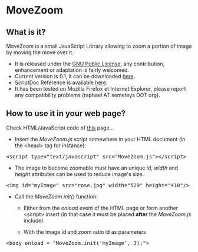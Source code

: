 # MoveZoom

## What is it?

MoveZoom is a small JavaScript Library allowing to zoom a portion of image by moving the move over it. 

* It is released under the <a href="http://www.gnu.org/licenses/gpl.html">GNU Public License</a>, any contribution, enhancement or adaptation is fairly welcomed.
* Current version is 0.1, it can be downloaded <a href="http://semeteys.org/tek/JavaScript/MoveZoom/MoveZoom.js">here</a>.
* ScriptDoc Reference is available <a href="http://semeteys.org/tek/JavaScript/MoveZoom/MoveZoom_docs/index.html">here</a>.
* It has been tested on Mozilla Firefox et Internet Explorer, please report any compatibility problems (raphael AT semeteys DOT org).

## How to use it in your web page?

Check HTML/JavaScript code of <a href="http://semeteys.org/tek/JavaScript/MoveZoom/">this</a> page... 

* Insert the <i>MoveZoom.js</i> script somewhere in your HTML document (in the &lt;head&gt; tag for instance): 
<pre>
&lt;script type="text/javascript" src="MoveZoom.js"&gt;&lt;/script&gt;  
</pre>

* The image to become zoomable must have an unique <i>id</i>, <i>width</i> and <i>height</i> attributes can be used to reduce image's size. 
<pre>
&lt;img id="myImage" src="rose.jpg" width="529" height="410"/&gt;
</pre>

* Call the <i>MoveZoom.init()</i> function: 

    + Either from the <i>onload</i> event of the HTML page or form another &lt;script&gt; insert (in that case it must be placed <b>after</b> the <i>MoveZoom.js</i> include)

    + With the image id and zoom ratio id as parameters 
<pre>
&lt;body onload = "MoveZoom.init('myImage', 3);"&gt;
</pre>

